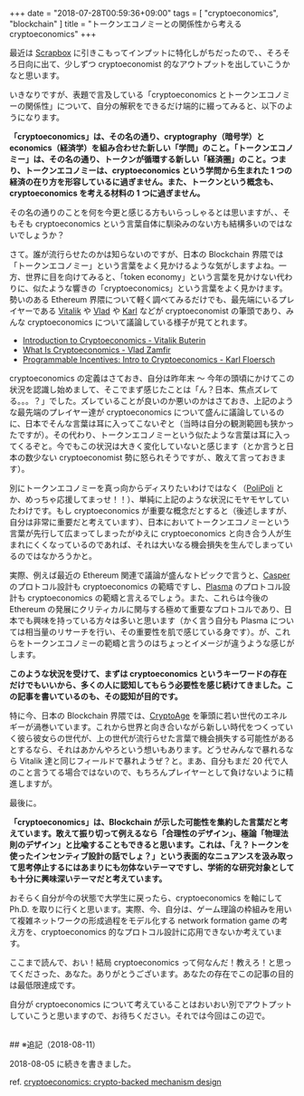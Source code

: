 +++
date = "2018-07-28T00:59:36+09:00"
tags = [ "cryptoeconomics", "blockchain" ]
title = "トークンエコノミーとの関係性から考える cryptoeconomics"
+++

最近は [Scrapbox](https://scrapbox.io/m0t0k1ch1) に引きこもってインプットに特化しがちだったので、、そろそろ日向に出て、少しずつ cryptoeconomist 的なアウトプットを出していこうかなと思います。

<!--more-->

いきなりですが、表題で言及している「cryptoeconomics とトークンエコノミーの関係性」について、自分の解釈をできるだけ端的に綴ってみると、以下のようになります。

__「cryptoeconomics」は、その名の通り、cryptography（暗号学）と economics（経済学）を組み合わせた新しい「学問」のこと。「トークンエコノミー」は、その名の通り、トークンが循環する新しい「経済圏」のこと。つまり、トークンエコノミーは、cryptoeconomics という学問から生まれた 1 つの経済の在り方を形容しているに過ぎません。また、トークンという概念も、cryptoeconomics を考える材料の 1 つに過ぎません。__

その名の通りのことを何を今更と感じる方もいらっしゃるとは思いますが、、そもそも cryptoeconomics という言葉自体に馴染みのない方も結構多いのではないでしょうか？

さて。誰が流行らせたのかは知らないのですが、日本の Blockchain 界隈では「トークンエコノミー」という言葉をよく見かけるような気がしますよね。一方、世界に目を向けてみると、「token economy」という言葉を見かけない代わりに、似たような響きの「cryptoeconomics」という言葉をよく見かけます。勢いのある Ethereum 界隈について軽く調べてみるだけでも、最先端にいるプレイヤーである [Vitalik](https://twitter.com/vitalikbuterin) や [Vlad](https://twitter.com/vladzamfir) や [Karl](https://twitter.com/karl_dot_tech) などが cryptoeconomist の筆頭であり、みんな cryptoeconomics について議論している様子が見てとれます。

- [Introduction to Cryptoeconomics - Vitalik Buterin](https://www.youtube.com/watch?v=pKqdjaH1dRo)
- [What Is Cryptoeconomics - Vlad Zamfir](https://www.youtube.com/watch?v=9lw3s7iGUXQ)
- [Programmable Incentives: Intro to Cryptoeconomics - Karl Floersch](https://www.youtube.com/watch?v=-alrVUv6E24)

cryptoeconomics の定義はさておき、自分は昨年末 〜 今年の頭頃にかけてこの状況を認識し始めまして、そこでまず感じたことは「ん？日本、焦点ズレてる。。。？」でした。ズレていることが良いのか悪いのかはさておき、上記のような最先端のプレイヤー達が cryptoeconomics について盛んに議論しているのに、日本でそんな言葉は耳に入ってこないぞと（当時は自分の観測範囲も狭かったですが）。その代わり、トークンエコノミーという似たような言葉は耳に入ってくるぞと。今でもこの状況は大きく変化していないと感じます（とか言うと日本の数少ない cryptoeconomist 勢に怒られそうですが、、敢えて言っておきます）。

別にトークンエコノミーを真っ向からディスりたいわけではなく（[PoliPoli](https://www.polipoli.work) とか、めっちゃ応援してまっせ！！）、単純に上記のような状況にモヤモヤしていたわけです。もし cryptoeconomics が重要な概念だとすると（後述しますが、自分は非常に重要だと考えています）、日本においてトークンエコノミーという言葉が先行して広まってしまったがゆえに cryptoeconomics と向き合う人が生まれにくくなっているのであれば、それは大いなる機会損失を生んでしまっているのではなかろうかと。

実際、例えば最近の Ethereum 関連で議論が盛んなトピックで言うと、[Casper](https://ethresear.ch/c/casper) のプロトコル設計も cryptoeconomics の範疇ですし、[Plasma](https://ethresear.ch/c/plasma) のプロトコル設計も cryptoeconomics の範疇と言えるでしょう。また、これらは今後の Ethereum の発展にクリティカルに関与する極めて重要なプロトコルであり、日本でも興味を持っている方々は多いと思います（かく言う自分も Plasma については相当量のリサーチを行い、その重要性を肌で感じている身です）。が、これらをトークンエコノミーの範疇と言うのはちょっとイメージが違うような感じがします。

__このような状況を受けて、まずは cryptoeconomics というキーワードの存在だけでもいいから、多くの人に認知してもらう必要性を感じ続けてきました。この記事を書いているのも、その認知が目的です。__

特に今、日本の Blockchain 界隈では、[CryptoAge](https://twitter.com/cryptoage_) を筆頭に若い世代のエネルギーが渦巻いています。これから世界と向き合いながら新しい時代をつくっていく彼ら彼女らの世代が、上の世代が流行らせた言葉で機会損失する可能性があるとするなら、それはあかんやろという想いもあります。どうせみんなで暴れるなら Vitalik 達と同じフィールドで暴れようぜ？と。まあ、自分もまだ 20 代で人のこと言うてる場合ではないので、もちろんプレイヤーとして負けないように精進しますが。

最後に。

__「cryptoeconomics」は、Blockchain が示した可能性を集約した言葉だと考えています。敢えて振り切って例えるなら「合理性のデザイン」、極論「物理法則のデザイン」と比喩することもできると思います。これは、「え？トークンを使ったインセンティブ設計の話でしょ？」という表面的なニュアンスを汲み取って思考停止するにはあまりにも勿体ないテーマですし、学術的な研究対象としても十分に興味深いテーマだと考えています。__

おそらく自分が今の状態で大学生に戻ったら、cryptoeconomics を軸にして Ph.D. を取りに行くと思います。実際、今、自分は、ゲーム理論の枠組みを用いて複雑ネットワークの形成過程をモデル化する network formation game の考え方を、cryptoeconomics 的なプロトコル設計に応用できないか考えています。

ここまで読んで、おい！結局 cryptoeconomics って何なんだ！教えろ！と思ってくださった、あなた。ありがとうございます。あなたの存在でこの記事の目的は最低限達成です。

自分が cryptoeconomics について考えていることはおいおい別でアウトプットしていこうと思いますので、お待ちください。それでは今回はこの辺で。

<br />
## ※追記（2018-08-11）

2018-08-05 に続きを書きました。

ref. [cryptoeconomics: crypto-backed mechanism design](https://m0t0k1ch1st0ry.com/blog/2018/08/05/cryptoeconomics)
